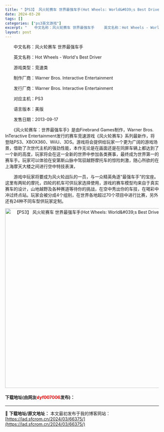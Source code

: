 ```yaml
---
title: "【PS3】 风火轮赛车 世界最强车手(Hot Wheels: World&#039;s Best Driver) 美版下载"
date: 2024-03-28
tags: []
categories: ["ps3英文游戏"]
excerpt: "　　中文名称：风火轮赛车 世界最强车手 　　英文名称：Hot Wheels - World&#039;s Best Driver 　　游戏类型：竞速类 　　制作厂商：Warner Bros. Interactive Entertainment 　　发行厂商：Warner Bros. Interacti&hellip;"
layout: post
---
```


 <p>　　中文名称：风火轮赛车 世界最强车手</p> <p>　　英文名称：Hot Wheels - World&#39;s Best Driver</p> <p>　　游戏类型：竞速类</p> <p>　　制作厂商：Warner Bros. Interactive Entertainment</p> <p>　　发行厂商：Warner Bros. Interactive Entertainment</p> <p>　　对应主机：PS3</p> <p>　　语言版本：美版</p> <p>　　发售日期：2013-09-17</p> <p>　　《风火轮赛车：世界最强车手》是由Firebrand Games制作，Warner Bros. InTeractive Entertainment发行的赛车竞速游戏《风火轮赛车》系列最新作，将登陆PS3、XBOX360、WiiU、3DS。游戏将会提供给玩家一个更为广阔的游戏场景，借助了次世代主机的强劲性能，本作无论是在画面还是在同屏车辆上都达到了一个新的高度，玩家将会在这一全新的世界中参加各类赛事，最终成为世界第一的赛车手。玩家可以体验在安第斯山脉中驾驭越野摩托车的惊险刺激，随心所欲的在上海摩天大楼之间进行空中特技表演，</p> <p>　　游戏中玩家将要成为风火轮战队的一员，与一众精英角逐&ldquo;最强车手&rdquo;的宝座。这里有两轮的摩托，四轮的机车可供玩家选择使用，游戏的赛车模型均来自于真实赛车的设计，山地越野及各种赛道等待你的挑战，在空中秀出你的车技，在喝彩中冲过终点站。玩家会被分成4个组别，在世界各地超过70个项目中进行比赛，另外还有24种不同车型供玩家定制。</p> <p align="center"><img align="" border="0" src="https://lad.sfcrom.cn/wp-content/uploads/2024/03/20240328_66051bb937257.jpg" width="589" alt="【PS3】 风火轮赛车 世界最强车手(Hot Wheels: World&amp;#039;s Best Driver) 美版下载" /></p> <p><h4>下载地址(由网友<font color="red">dyf007006</font>发布)：</h4></p> 

---
📖 **下载地址/原文地址：** 本文最初发布于我的博客网站：[https://lad.sfcrom.cn/2024/03/66375/](https://lad.sfcrom.cn/2024/03/66375/)
